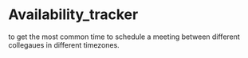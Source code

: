 # Availability_tracker
 to get the most common time to schedule a meeting between different collegaues in different timezones.
